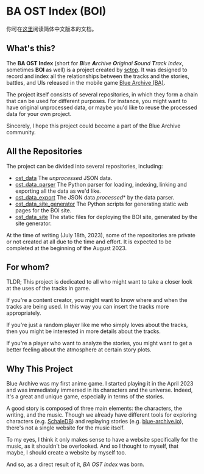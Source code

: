 # BA OST Index (BOI)
你可在[这里](/profile/README.zh_cn.md)阅读简体中文版本的文档。

## What's this?
The **BA OST Index** (short for <i>**B**lue **A**rchive **O**riginal **S**ound **T**rack Index</i>, sometimes **BOI** as well) is a project created by [sctop](https://github.com/sctop). It was designed to record and index all the relationships between the tracks and the stories, battles, and UIs released in the mobile game [Blue Archive (BA)](https://bluearchive.jp).

The project itself consists of several repositories, in which they form a chain that can be used for different purposes. For instance, you might want to have original unprocessed data, or maybe you'd like to reuse the processed data for your own project.

Sincerely, I hope this project could become a part of the Blue Archive community.

## All the Repositories
The project can be divided into several repositories, including:

- [ost_data](https://github.com/BA-OST-Index/ost_data) The *unprocessed* JSON data.
- [ost_data_parser](https://github.com/BA-OST-Index/ost_data_parser) The Python parser for loading, indexing, linking and exporting all the data as we'd like.
- [ost_data_export](https://github.com/BA-OST-Index/ost_data_export) The JSON data *processed** by the data parser.
- [ost_data_site_generator](https://github.com/BA-OST-Index/ost_data_site_generator) The Python scripts for generating static web pages for the BOI site.
- [ost_data_site](https://github.com/BA-OST-Index/ost_data_site) The static files for deploying the BOI site, generated by the site generator.

At the time of writing (July 18th, 2023), some of the repositories are private or not created at all due to the time and effort. It is expected to be completed at the beginning of the August 2023.

## For whom?
TLDR; This project is dedicated to all who might want to take a closer look at the uses of the tracks in game.

If you're a content creator, you might want to know where and when the tracks are being used. In this way you can insert the tracks more appropriately.

If you're just a random player like me who simply loves about the tracks, then you might be interested in more details about the tracks.

If you're a player who want to analyze the stories, you might want to get a better feeling about the atmosphere at certain story plots.

## Why This Project
Blue Archive was my first anime game. I started playing it in the April 2023 and was immediately immersed in its characters and the universe. Indeed, it's a great and unique game, especially in terms of the stories.

A good story is composed of three main elements: the characters, the writing, and the music. Though we already have different tools for exploring characters (e.g. [SchaleDB](https://schale.gg/)) and replaying stories (e.g. [blue-archive.io](https://blue-archive.io)), there's not a single website for the music itself.

To my eyes, I think it only makes sense to have a website specifically for the music, as it shouldn't be overlooked. And so I thought to myself, that maybe, I should create a website by myself too.

And so, as a direct result of it, *BA OST Index* was born.

